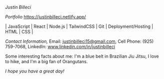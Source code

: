*Justin Billeci*

*Portfolio* https://justinbilleci.netlify.app/
 
| JavaScript | React | Node.js | TailwindCSS | Git | Deployment/Hosting | HTML | CSS |

*Contact Information,* Email: justinbilleci15@gmail.com, Cell Phone: (925) 759-7068, LinkedIn: www.linkedin.com/in/justinbilleci

Some interesting facts about me: I'm a blue belt in Brazilian Jiu Jitsu, I love to hike, and I'm a big fan of Orangutans. 

*I hope you have a great day!*
